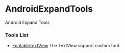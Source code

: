 # AndroidExpandTools
Android Expand Tools

### Tools List

* [FontableTextView](https://github.com/rdshoep/AndroidExpandTools/tree/master/fontabletextview) The TextView support custom font.